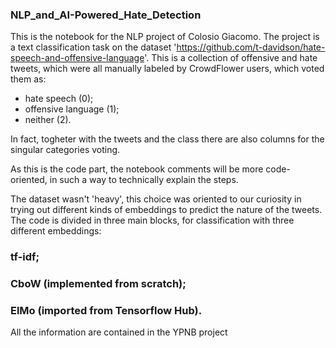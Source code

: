 ### NLP_and_AI-Powered_Hate_Detection
This is the notebook for the NLP project of Colosio Giacomo. The project is a text classification task on the dataset 'https://github.com/t-davidson/hate-speech-and-offensive-language'. This is a collection of offensive and hate tweets, which were all manually labeled by CrowdFlower users, which voted them as:

- hate speech (0);
- offensive language (1);
- neither (2).

In fact, togheter with the tweets and the class there are also columns for the singular categories voting.

As this is the code part, the notebook comments will be more code-oriented, in such a way to technically explain the steps.

The dataset wasn't 'heavy', this choice was oriented to our curiosity in trying out different kinds of embeddings to predict the nature of the tweets. The code is divided in three main blocks, for classification with three different embeddings:

### tf-idf;
### CboW (implemented from scratch);
### ElMo (imported from Tensorflow Hub).

All the information are contained in the YPNB project
